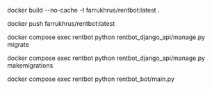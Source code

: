 docker build --no-cache -t farrukhrus/rentbot:latest .

docker push farrukhrus/rentbot:latest

docker compose exec rentbot python rentbot_django_api/manage.py migrate

docker compose exec rentbot python rentbot_django_api/manage.py makemigrations

docker compose exec rentbot python rentbot_bot/main.py
